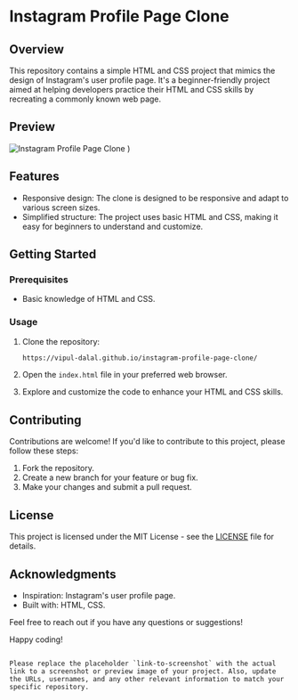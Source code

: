 # Instagram Profile Page Clone

## Overview

This repository contains a simple HTML and CSS project that mimics the design of Instagram's user profile page. It's a beginner-friendly project aimed at helping developers practice their HTML and CSS skills by recreating a commonly known web page.

## Preview

![Instagram Profile Page Clone](https://vipul-dalal.github.io/instagram-profile-page-clone/)
)

## Features

- Responsive design: The clone is designed to be responsive and adapt to various screen sizes.
- Simplified structure: The project uses basic HTML and CSS, making it easy for beginners to understand and customize.

## Getting Started

### Prerequisites

- Basic knowledge of HTML and CSS.

### Usage

1. Clone the repository:

   ```bash
   https://vipul-dalal.github.io/instagram-profile-page-clone/
   ```

2. Open the `index.html` file in your preferred web browser.

3. Explore and customize the code to enhance your HTML and CSS skills.

## Contributing

Contributions are welcome! If you'd like to contribute to this project, please follow these steps:

1. Fork the repository.
2. Create a new branch for your feature or bug fix.
3. Make your changes and submit a pull request.

## License

This project is licensed under the MIT License - see the [LICENSE](LICENSE) file for details.

## Acknowledgments

- Inspiration: Instagram's user profile page.
- Built with: HTML, CSS.

Feel free to reach out if you have any questions or suggestions!

Happy coding!
```

Please replace the placeholder `link-to-screenshot` with the actual link to a screenshot or preview image of your project. Also, update the URLs, usernames, and any other relevant information to match your specific repository.

